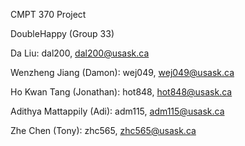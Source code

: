 CMPT 370 Project

DoubleHappy (Group 33)

Da Liu:
dal200, dal200@usask.ca

Wenzheng Jiang (Damon):
wej049, wej049@usask.ca

Ho Kwan Tang (Jonathan):
hot848, hot848@usask.ca

Adithya Mattappily (Adi):
adm115, adm115@usask.ca

Zhe Chen (Tony):
zhc565, zhc565@usask.ca
